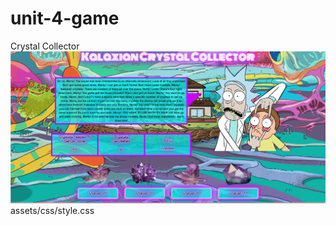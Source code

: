 # unit-4-game
Crystal Collector
![Kalaxian Crystal Collector Game](assets/images/Screenshot.png) assets/css/style.css